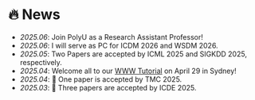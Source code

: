 # 🔥 News
- *2025.06*: Join PolyU as a Research Assistant Professor!
- *2025.06*: I will serve as PC for ICDM 2026 and WSDM 2026.
- *2025.05*: Two Papers are accepted by ICML 2025 and SIGKDD 2025, respectively.
- *2025.04*: Welcome all to our [WWW Tutorial](https://human-mobility.github.io/) on April 29 in Sydney!
- *2025.04*: 🎉 One paper is accepted by TMC 2025.
- *2025.03*: 🎉 Three papers are accepted by ICDE 2025.
